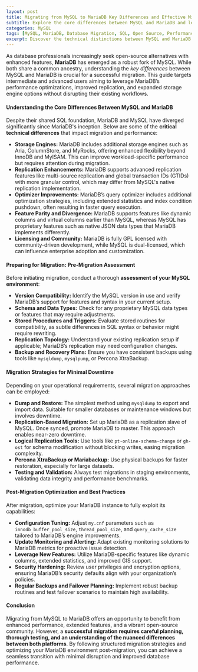 ```yaml
---
layout: post
title: Migrating from MySQL to MariaDB Key Differences and Effective Migration Strategies  
subtitle: Explore the core differences between MySQL and MariaDB and learn advanced strategies for seamless database migration  
categories: MySQL  
tags: [MySQL, MariaDB, Database Migration, SQL, Open Source, Performance, Replication]  
excerpt: Discover the technical distinctions between MySQL and MariaDB and master proven approaches to migrate your database efficiently with minimal downtime.  
---
```

As database professionals increasingly seek open-source alternatives with enhanced features, **MariaDB** has emerged as a robust fork of MySQL. While both share a common ancestry, understanding the *key differences* between MySQL and MariaDB is crucial for a successful migration. This guide targets intermediate and advanced users aiming to leverage MariaDB’s performance optimizations, improved replication, and expanded storage engine options without disrupting their existing workflows.

#### Understanding the Core Differences Between MySQL and MariaDB

Despite their shared SQL foundation, MariaDB and MySQL have diverged significantly since MariaDB's inception. Below are some of the **critical technical differences** that impact migration and performance:

- **Storage Engines:** MariaDB includes additional storage engines such as Aria, ColumnStore, and MyRocks, offering enhanced flexibility beyond InnoDB and MyISAM. This can improve workload-specific performance but requires attention during migration.
- **Replication Enhancements:** MariaDB supports advanced replication features like multi-source replication and global transaction IDs (GTIDs) with more granular control, which may differ from MySQL's native replication implementation.
- **Optimizer Improvements:** MariaDB’s query optimizer includes additional optimization strategies, including extended statistics and index condition pushdown, often resulting in faster query execution.
- **Feature Parity and Divergence:** MariaDB supports features like dynamic columns and virtual columns earlier than MySQL, whereas MySQL has proprietary features such as native JSON data types that MariaDB implements differently.
- **Licensing and Community:** MariaDB is fully GPL licensed with community-driven development, while MySQL is dual-licensed, which can influence enterprise adoption and customization.

#### Preparing for Migration: Pre-Migration Assessment

Before initiating migration, conduct a thorough **assessment of your MySQL environment**:

- **Version Compatibility:** Identify the MySQL version in use and verify MariaDB’s support for features and syntax in your current setup.
- **Schema and Data Types:** Check for any proprietary MySQL data types or features that may require adjustments.
- **Stored Procedures and Triggers:** Evaluate stored routines for compatibility, as subtle differences in SQL syntax or behavior might require rewriting.
- **Replication Topology:** Understand your existing replication setup if applicable; MariaDB’s replication may need configuration changes.
- **Backup and Recovery Plans:** Ensure you have consistent backups using tools like `mysqldump`, `mysqlpump`, or Percona XtraBackup.

#### Migration Strategies for Minimal Downtime

Depending on your operational requirements, several migration approaches can be employed:

- **Dump and Restore:** The simplest method using `mysqldump` to export and import data. Suitable for smaller databases or maintenance windows but involves downtime.
- **Replication-Based Migration:** Set up MariaDB as a replication slave of MySQL. Once synced, promote MariaDB to master. This approach enables near-zero downtime.
- **Logical Replication Tools:** Use tools like `pt-online-schema-change` or `gh-ost` for schema modification without blocking writes, easing migration complexity.
- **Percona XtraBackup or Mariabackup:** Use physical backups for faster restoration, especially for large datasets.
- **Testing and Validation:** Always test migrations in staging environments, validating data integrity and performance benchmarks.

#### Post-Migration Optimization and Best Practices

After migration, optimize your MariaDB instance to fully exploit its capabilities:

- **Configuration Tuning:** Adjust `my.cnf` parameters such as `innodb_buffer_pool_size`, `thread_pool_size`, and `query_cache_size` tailored to MariaDB’s engine improvements.
- **Update Monitoring and Alerting:** Adapt existing monitoring solutions to MariaDB metrics for proactive issue detection.
- **Leverage New Features:** Utilize MariaDB-specific features like dynamic columns, extended statistics, and improved GIS support.
- **Security Hardening:** Review user privileges and encryption options, ensuring MariaDB’s security defaults align with your organization’s policies.
- **Regular Backups and Failover Planning:** Implement robust backup routines and test failover scenarios to maintain high availability.

#### Conclusion

Migrating from MySQL to MariaDB offers an opportunity to benefit from enhanced performance, extended features, and a vibrant open-source community. However, a **successful migration requires careful planning, thorough testing, and an understanding of the nuanced differences between both platforms**. By following structured migration strategies and optimizing your MariaDB environment post-migration, you can achieve a seamless transition with minimal disruption and improved database performance.
